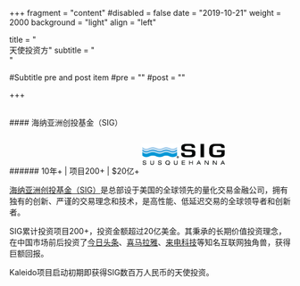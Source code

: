 +++
fragment = "content"
#disabled = false
date = "2019-10-21"
weight = 2000
background = "light"
align = "left"

title = "&nbsp;<br/>天使投资方"
subtitle = "&nbsp;<br/>"

#Subtitle pre and post item
#pre = ""
#post = ""

+++

<br/>
#### 海纳亚洲创投基金（SIG）
<p/>
###### 10年+ | 项目200+ | $20亿+

<img alg="SIG" src="/images/siglogo.png" style="max-width:30%; margin:1em 0 1em 0;"/>

[海纳亚洲创投基金（SIG）](http://sig-china.com)是总部设于美国的全球领先的量化交易金融公司，拥有独有的创新、严谨的交易理念和技术，是高性能、低延迟交易的全球领导者和创新者。

SIG累计投资项目200+，投资金额超过20亿美金。其秉承的长期价值投资理念，在中国市场前后投资了[今日头条](https://www.toutiao.com/)、[喜马拉雅](https://www.ximalaya.com/)、[来电科技](https://www.imlaidian.com/)等知名互联网独角兽，获得巨额回报。

Kaleido项目启动初期即获得SIG数百万人民币的天使投资。

